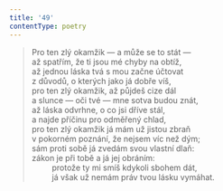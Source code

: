 ```yaml
---
title: '49'
contentType: poetry
---
```


> Pro ten zlý okamžik — a může se to stát —  
> až spatřím, že ti jsou mé chyby na obtíž,  
> až jednou láska tvá s mou začne účtovat  
> z důvodů, o kterých jako já dobře víš,  
> pro ten zlý okamžik, až půjdeš cize dál  
> a slunce — oči tvé — mne sotva budou znát,  
> až láska odvrhne, o co jsi dříve stál,  
> a najde příčinu pro odměřený chlad,  
> pro ten zlý okamžik já mám už jistou zbraň  
> v pokorném poznání, že nejsem víc než dým;  
> sám proti sobě já zvedám svou vlastní dlaň:  
> zákon je při tobě a já jej obráním:  
>          protože ty mi smíš kdykoli sbohem dát,  
>          já však už nemám práv tvou lásku vymáhat.
